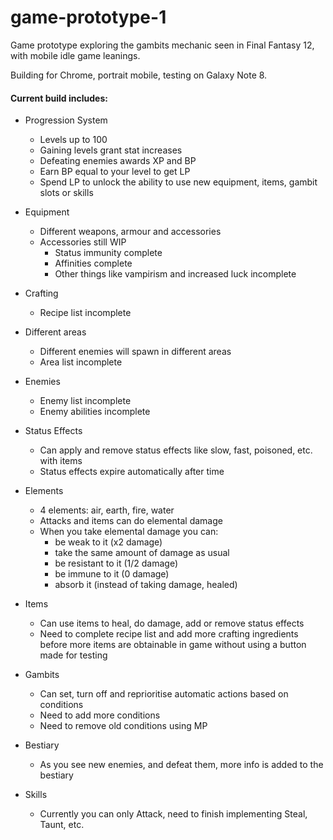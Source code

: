 # game-prototype-1

Game prototype exploring the gambits mechanic seen in Final Fantasy 12, with mobile idle game leanings.

Building for Chrome, portrait mobile, testing on Galaxy Note 8.

#### Current build includes: ####

* Progression System
  * Levels up to 100
  * Gaining levels grant stat increases
  * Defeating enemies awards XP and BP
  * Earn BP equal to your level to get LP
  * Spend LP to unlock the ability to use new equipment, items, gambit slots or skills
  
* Equipment
  * Different weapons, armour and accessories
  * Accessories still WIP
    * Status immunity complete
    * Affinities complete
    * Other things like vampirism and increased luck incomplete
    
* Crafting
  * Recipe list incomplete
  
* Different areas
  * Different enemies will spawn in different areas
  * Area list incomplete
  
* Enemies
  * Enemy list incomplete
  * Enemy abilities incomplete
  
* Status Effects
  * Can apply and remove status effects like slow, fast, poisoned, etc. with items
  * Status effects expire automatically after time

* Elements
  * 4 elements: air, earth, fire, water
  * Attacks and items can do elemental damage
  * When you take elemental damage you can:
    * be weak to it (x2 damage)
    * take the same amount of damage as usual
    * be resistant to it (1/2 damage)
    * be immune to it (0 damage)
    * absorb it (instead of taking damage, healed)
    
* Items
  * Can use items to heal, do damage, add or remove status effects
  * Need to complete recipe list and add more crafting ingredients before more items are obtainable in game without using a button made for testing
  
* Gambits
  * Can set, turn off and reprioritise automatic actions based on conditions
  * Need to add more conditions
  * Need to remove old conditions using MP

* Bestiary
  * As you see new enemies, and defeat them, more info is added to the bestiary

* Skills
  * Currently you can only Attack, need to finish implementing Steal, Taunt, etc.
